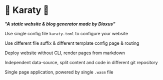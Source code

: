 # 🌈 Karaty 🧸

***"A static website & blog generator made by Dioxus"***


Use single config file `karaty.toml` to configure your website

Use different file suffix & different template config page & routing

Deploy website without CLI, render pages from markdown

Independent data-source, split content and code in different git repository

Single page application, powered by single `.wasm` file
